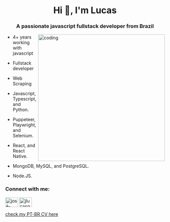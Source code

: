 <h1 align="center">Hi 👋, I'm Lucas</h1>
<h3 align="center">A passionate javascript fullstack developer from Brazil</h3>

<img align="right" alt="coding" width="400" src="https://raw.githubusercontent.com/gist/patevs/b007a0e98fb216438d4cbf559fac4166/raw/88f20c9d749d756be63f22b09f3c4ac570bc5101/programming.gif" />

- 4+ years working with javascript
- Fullstack developer
- Web Scraping

- Javascript, Typescript, and Python.
- Puppeteer, Playwright, and Selenium.
- React, and React Native.
- MongoDB, MySQL, and PostgreSQL.
- Node.JS.

<h3 align="left">Connect with me:</h3>
<p align="left">
<a href="https://linkedin.com/in/josé-lucas-gonçalves-freitas-8ba524150" target="blank"><img align="center" src="https://raw.githubusercontent.com/rahuldkjain/github-profile-readme-generator/master/src/images/icons/Social/linked-in-alt.svg" alt="josé-lucas-gonçalves-freitas-8ba524150" height="30" width="40" /></a>
<a href="https://instagram.com/jlucasgf" target="blank"><img align="center" src="https://raw.githubusercontent.com/rahuldkjain/github-profile-readme-generator/master/src/images/icons/Social/instagram.svg" alt="jlucasgf" height="30" width="40" /></a>
</p>
<a href='https://drive.google.com/file/d/1162Q8vGGAvmAWKqmT2mnQkKsazCWq5oc/view?usp=sharing'>check my PT-BR CV here</a>
